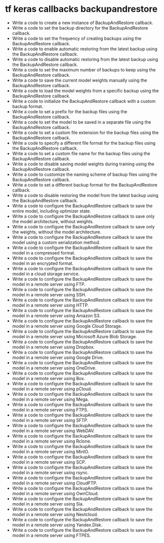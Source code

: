 # tf keras callbacks backupandrestore

- Write a code to create a new instance of BackupAndRestore callback.
- Write a code to set the backup directory for the BackupAndRestore callback.
- Write a code to set the frequency of creating backups using the BackupAndRestore callback.
- Write a code to enable automatic restoring from the latest backup using the BackupAndRestore callback.
- Write a code to disable automatic restoring from the latest backup using the BackupAndRestore callback.
- Write a code to set the maximum number of backups to keep using the BackupAndRestore callback.
- Write a code to save the current model weights manually using the BackupAndRestore callback.
- Write a code to load the model weights from a specific backup using the BackupAndRestore callback.
- Write a code to initialize the BackupAndRestore callback with a custom backup format.
- Write a code to set a prefix for the backup files using the BackupAndRestore callback.
- Write a code to set the model to be saved in a separate file using the BackupAndRestore callback.
- Write a code to set a custom file extension for the backup files using the BackupAndRestore callback.
- Write a code to specify a different file format for the backup files using the BackupAndRestore callback.
- Write a code to set a custom file name for the backup files using the BackupAndRestore callback.
- Write a code to disable saving model weights during training using the BackupAndRestore callback.
- Write a code to customize the naming scheme of backup files using the BackupAndRestore callback.
- Write a code to set a different backup format for the BackupAndRestore callback.
- Write a code to disable restoring the model from the latest backup using the BackupAndRestore callback.
- Write a code to configure the BackupAndRestore callback to save the entire model, including optimizer state.
- Write a code to configure the BackupAndRestore callback to save only the model architecture, without weights.
- Write a code to configure the BackupAndRestore callback to save only the weights, without the model architecture.
- Write a code to configure the BackupAndRestore callback to save the model using a custom serialization method.
- Write a code to configure the BackupAndRestore callback to save the model in a compressed format.
- Write a code to configure the BackupAndRestore callback to save the model in an encrypted format.
- Write a code to configure the BackupAndRestore callback to save the model in a cloud storage service.
- Write a code to configure the BackupAndRestore callback to save the model in a remote server using FTP.
- Write a code to configure the BackupAndRestore callback to save the model in a remote server using SSH.
- Write a code to configure the BackupAndRestore callback to save the model in a remote server using HTTP.
- Write a code to configure the BackupAndRestore callback to save the model in a remote server using Amazon S3.
- Write a code to configure the BackupAndRestore callback to save the model in a remote server using Google Cloud Storage.
- Write a code to configure the BackupAndRestore callback to save the model in a remote server using Microsoft Azure Blob Storage.
- Write a code to configure the BackupAndRestore callback to save the model in a remote server using Dropbox.
- Write a code to configure the BackupAndRestore callback to save the model in a remote server using Google Drive.
- Write a code to configure the BackupAndRestore callback to save the model in a remote server using OneDrive.
- Write a code to configure the BackupAndRestore callback to save the model in a remote server using Box.
- Write a code to configure the BackupAndRestore callback to save the model in a remote server using pCloud.
- Write a code to configure the BackupAndRestore callback to save the model in a remote server using Mega.
- Write a code to configure the BackupAndRestore callback to save the model in a remote server using FTPS.
- Write a code to configure the BackupAndRestore callback to save the model in a remote server using SFTP.
- Write a code to configure the BackupAndRestore callback to save the model in a remote server using WebDAV.
- Write a code to configure the BackupAndRestore callback to save the model in a remote server using Rclone.
- Write a code to configure the BackupAndRestore callback to save the model in a remote server using MinIO.
- Write a code to configure the BackupAndRestore callback to save the model in a remote server using SCP.
- Write a code to configure the BackupAndRestore callback to save the model in a remote server using rsync.
- Write a code to configure the BackupAndRestore callback to save the model in a remote server using CloudFTP.
- Write a code to configure the BackupAndRestore callback to save the model in a remote server using OwnCloud.
- Write a code to configure the BackupAndRestore callback to save the model in a remote server using Sia.
- Write a code to configure the BackupAndRestore callback to save the model in a remote server using Nextcloud.
- Write a code to configure the BackupAndRestore callback to save the model in a remote server using Yandex.Disk.
- Write a code to configure the BackupAndRestore callback to save the model in a remote server using FTPES.